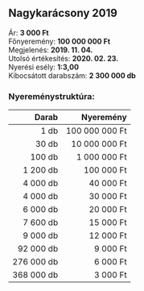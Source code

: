 ## Nagykarácsony 2019

Ár: **3 000 Ft**<br/>
Főnyeremény: **100 000 000 Ft**<br/>
Megjelenés: **2019. 11. 04.**<br/>
Utolsó értékesítés: **2020. 02. 23.**<br/>
Nyerési esély: **1:3,00**<br/>
Kibocsátott darabszám: **2 300 000 db**<br/>

### Nyereménystruktúra:
Darab|Nyeremény
---:|---:
1 db|100 000 000 Ft
30 db|10 000 000 Ft
100 db|1 000 000 Ft
1 200 db|100 000 Ft
4 000 db|40 000 Ft
4 000 db|30 000 Ft
6 000 db|20 000 Ft
7 600 db|15 000 Ft
9 000 db|12 000 Ft
92 000 db|9 000 Ft
276 000 db|6 000 Ft
368 000 db|3 000 Ft
